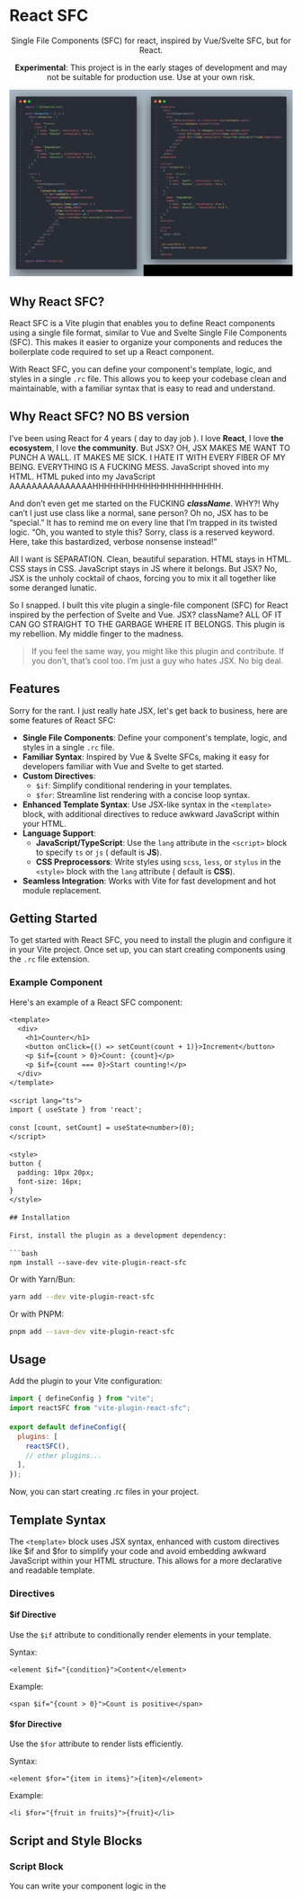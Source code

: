 # React SFC

<p align="center">
Single File Components (SFC) for react, inspired by Vue/Svelte SFC, but for React.
</p>
<p align="center">
<b>Experimental</b>: This project is in the early stages of development and may not be suitable for production use. Use at your own risk.
</p>

<p align="center">
  <img src="https://github.com/roonie007/react-sfc/blob/main/images/demo.jpg?raw=true" alt="react sfc demo" />
</p>

## Why React SFC?

React SFC is a Vite plugin that enables you to define React components using a single file format, similar to Vue and Svelte Single File Components (SFC). This makes it easier to organize your components and reduces the boilerplate code required to set up a React component.

With React SFC, you can define your component's template, logic, and styles in a single `.rc` file. This allows you to keep your codebase clean and maintainable, with a familiar syntax that is easy to read and understand.

## Why React SFC? **NO BS** version

I’ve been using React for 4 years ( day to day job ). I love **React**, I love **the ecosystem**, I love **the community**. But JSX? OH, JSX MAKES ME WANT TO PUNCH A WALL. IT MAKES ME SICK. I HATE IT WITH EVERY FIBER OF MY BEING. EVERYTHING IS A FUCKING MESS. JavaScript shoved into my HTML. HTML puked into my JavaScript AAAAAAAAAAAAAAAHHHHHHHHHHHHHHHHHHHHHH.

And don’t even get me started on the FUCKING **_className_**. WHY?! Why can’t I just use class like a normal, sane person? Oh no, JSX has to be “special.” It has to remind me on every line that I’m trapped in its twisted logic. “Oh, you wanted to style this? Sorry, class is a reserved keyword. Here, take this bastardized, verbose nonsense instead!”

All I want is SEPARATION. Clean, beautiful separation. HTML stays in HTML. CSS stays in CSS. JavaScript stays in JS where it belongs. But JSX? No, JSX is the unholy cocktail of chaos, forcing you to mix it all together like some deranged lunatic.

So I snapped. I built this vite plugin a single-file component (SFC) for React inspired by the perfection of Svelte and Vue. JSX? className? ALL OF IT CAN GO STRAIGHT TO THE GARBAGE WHERE IT BELONGS. This plugin is my rebellion. My middle finger to the madness.

> If you feel the same way, you might like this plugin and contribute. If you don’t, that’s cool too. I’m just a guy who hates JSX. No big deal.

## Features

Sorry for the rant. I just really hate JSX, let's get back to business, here are some features of React SFC:

- **Single File Components**: Define your component's template, logic, and styles in a single `.rc` file.
- **Familiar Syntax**: Inspired by Vue & Svelte SFCs, making it easy for developers familiar with Vue and Svelte to get started.
- **Custom Directives**:
  - `$if`: Simplify conditional rendering in your templates.
  - `$for`: Streamline list rendering with a concise loop syntax.
- **Enhanced Template Syntax**: Use JSX-like syntax in the `<template>` block, with additional directives to reduce awkward JavaScript within your HTML.
- **Language Support**:
  - **JavaScript/TypeScript**: Use the `lang` attribute in the `<script>` block to specify `ts` or `js` ( default is **JS**).
  - **CSS Preprocessors**: Write styles using `scss`, `less`, or `stylus` in the `<style>` block with the `lang` attribute ( default is **CSS**).
- **Seamless Integration**: Works with Vite for fast development and hot module replacement.

## Getting Started

To get started with React SFC, you need to install the plugin and configure it in your Vite project. Once set up, you can start creating components using the `.rc` file extension.

### Example Component

Here's an example of a React SFC component:

````svelte
<template>
  <div>
    <h1>Counter</h1>
    <button onClick={() => setCount(count + 1)}>Increment</button>
    <p $if={count > 0}>Count: {count}</p>
    <p $if={count === 0}>Start counting!</p>
  </div>
</template>

<script lang="ts">
import { useState } from 'react';

const [count, setCount] = useState<number>(0);
</script>

<style>
button {
  padding: 10px 20px;
  font-size: 16px;
}
</style>

## Installation

First, install the plugin as a development dependency:

```bash
npm install --save-dev vite-plugin-react-sfc
````

Or with Yarn/Bun:

```bash
yarn add --dev vite-plugin-react-sfc
```

Or with PNPM:

```bash
pnpm add --save-dev vite-plugin-react-sfc
```

## Usage

Add the plugin to your Vite configuration:

```js
import { defineConfig } from "vite";
import reactSFC from "vite-plugin-react-sfc";

export default defineConfig({
  plugins: [
    reactSFC(),
    // other plugins...
  ],
});
```

Now, you can start creating .rc files in your project.

## Template Syntax

The `<template>` block uses JSX syntax, enhanced with custom directives like $if and $for to simplify your code and avoid embedding awkward JavaScript within your HTML structure. This allows for a more declarative and readable template.

### Directives

#### $if Directive

Use the `$if` attribute to conditionally render elements in your template.

Syntax:

```svelte
<element $if="{condition}">Content</element>
```

Example:

```svelte
<span $if="{count > 0}">Count is positive</span>
```

#### $for Directive

Use the `$for` attribute to render lists efficiently.

Syntax:

```svelte
<element $for="{item in items}">{item}</element>
```

Example:

```svelte
<li $for="{fruit in fruits}">{fruit}</li>
```

## Script and Style Blocks

### Script Block

You can write your component logic in the <script> block. Use the lang attribute to specify the scripting language:

- `lang="ts"` for TypeScript.
- `lang="js"` for JavaScript. (default if lang is omitted)

Example:

```vue
<script lang="ts">
import { useState } from "react";

const [count, setCount] = useState<number>(0);
</script>
```

### Style Block

Define your component styles in the `<style>` block. You can use CSS or preprocessors like SCSS, Less, or Stylus by specifying the lang attribute:

- `lang="scss"` for SCSS.
- `lang="less"` for Less.
- `lang="stylus"` for Stylus.
- `lang="css"` for standard CSS (default if lang is omitted).

Example:

```vue
<style lang="scss">
button {
  padding: 10px 20px;
  font-size: 16px;
}
</style>
```

## VS Code Extension

For a better development experience, you can install the [React SFC VS Code extension](https://marketplace.visualstudio.com/items?itemName=roonie007.react-sfc) to get syntax highlighting and snippets for React SFC files, I know it's not perfect, but it's a start.

> Note: To use preprocessors, ensure you have the corresponding module installed, see the [Vite documentation](https://vitejs.dev/guide/features.html#css-pre-processors) for more information.

## Limitations

- Only Supports .rc Files: The plugin processes files with the .rc extension. Ensure your components use this extension.
- Custom Directives: Only $if and $for directives are supported at this time.
- No Scoped Styles: Styles are global. Scoped styles are not yet implemented.
- Limited Error Handling: Syntax errors in your templates may lead to build-time errors. Ensure your templates are valid.

## License

This project is licensed under the [MIT License](LICENSE).

---

Thank you for using React SFC! If you have any questions or need support, feel free to open an issue on the GitHub repository.
